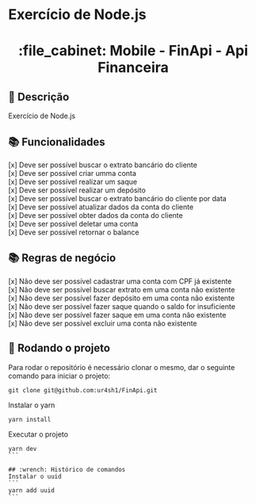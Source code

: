 # Exercício de Node.js
<h1 align="center">:file_cabinet: Mobile - FinApi - Api Financeira</h1>

## :memo: Descrição
Exercício de Node.js

## :books: Funcionalidades

[x] Deve ser possível buscar o extrato bancário do cliente<br>
[x] Deve ser possível criar umma conta<br>
[x] Deve ser possível realizar um saque<br>
[x] Deve ser possível realizar um depósito<br>
[x] Deve ser possível buscar o extrato bancário do cliente por data<br>
[x] Deve ser possível atualizar dados da conta do cliente<br>
[x] Deve ser possível obter dados da conta do cliente<br>
[x] Deve ser possível deletar uma conta<br>
[x] Deve ser possível retornar o balance<br>

## :books: Regras de negócio

[x] Não deve ser possível cadastrar uma conta com CPF já existente<br>
[x] Não deve ser possível buscar extrato em uma conta não existente<br>
[x] Não deve ser possível fazer depósito em uma conta não existente<br>
[x] Não deve ser possível fazer saque quando o saldo for insuficiente<br>
[x] Não deve ser possível fazer saque em uma conta não existente<br>
[x] Não deve ser possível excluir uma conta não existente<br>

## :rocket: Rodando o projeto
Para rodar o repositório é necessário clonar o mesmo, dar o seguinte comando para iniciar o projeto:
```
git clone git@github.com:ur4sh1/FinApi.git
```
Instalar o yarn
```
yarn install
```
Executar o projeto
````
yarn dev
```

## :wrench: Histórico de comandos
Instalar o uuid
```
yarn add uuid
```